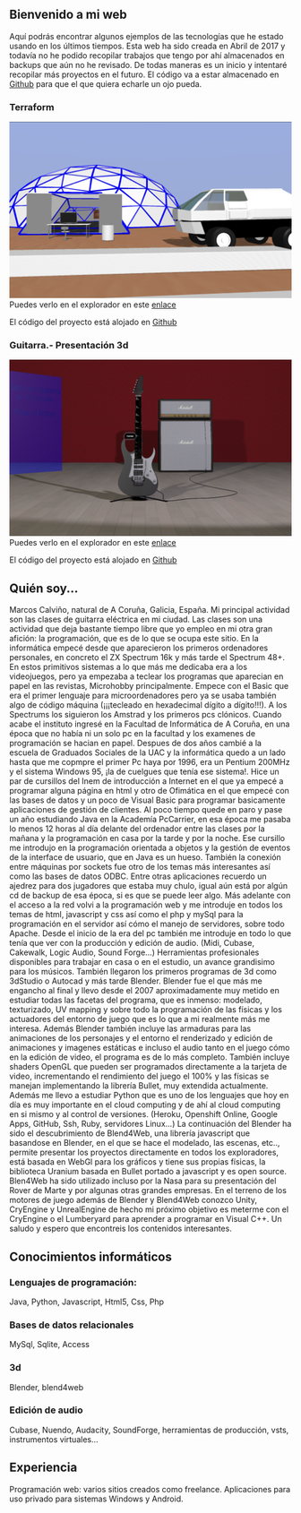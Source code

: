 ## Bienvenido a mi web

Aquí podrás encontrar algunos ejemplos de las tecnologías que he estado usando en los últimos tiempos. Esta web ha sido creada en Abril de 2017 y todavía no he podido recopilar trabajos que tengo por ahí almacenados en backups que aún no he revisado. De todas maneras es un inicio y intentaré recopilar más proyectos en el futuro. El código va a estar almacenado en [Github](https://github.com/MarcosCalvi) para que el que quiera echarle un ojo pueda.

### Terraform
![terraform](assets/terraform_01.png)
Puedes verlo en el explorador en este [enlace](https://marcoscalvi.github.io/Terraform/)

El código del proyecto está alojado en [Github](https://github.com/MarcosCalvi/Terraform)

### Guitarra.- Presentación 3d
![terraform](assets/guitar_presentation_01.png)
Puedes verlo en el explorador en este [enlace](https://marcoscalvi.github.io/GuitarPresentation/)

El código del proyecto está alojado en [Github](https://github.com/MarcosCalvi/GuitarPresentation)

## Quién soy...
Marcos Calviño, natural de A Coruña, Galicia, España. Mi principal actividad son las clases de guitarra eléctrica en mi ciudad. Las clases son una actividad que deja bastante tiempo libre que yo empleo en mi otra gran afición: la programación, que es de lo que se ocupa este sitio. 
En la informática empecé desde que aparecieron los primeros ordenadores personales, en concreto el ZX Spectrum 16k y más tarde el Spectrum 48+. En estos primitivos sistemas a lo que más me dedicaba era a los videojuegos, pero ya empezaba a teclear los programas que aparecian en papel en las revistas, Microhobby principalmente. Empece con el Basic que era el primer lenguaje para microordenadores pero ya se usaba también algo de código máquina (¡¡¡tecleado en hexadecimal dígito a dígito!!!). A los Spectrums los siguieron los Amstrad y los primeros pcs clónicos. Cuando acabe el instituto ingresé en la Facultad de Informática de A Coruña, en una época que no había ni un solo pc en la facultad y los examenes de programación se hacian en papel. Despues de dos años cambié a la escuela de Graduados Sociales de la UAC y la informática quedo a un lado hasta que me copmpre el primer Pc haya por 1996, era un Pentium 200MHz y el sistema Windows 95, ¡la de cuelgues que tenía ese sistema!. Hice un par de cursillos del Inem de introducción a Internet en el que ya empecé a programar alguna página en html y otro de Ofimática en el que empecé con las bases de datos y un poco de Visual Basic para programar basicamente aplicaciones de gestión de clientes. Al poco tiempo quede en paro y pase un año estudiando Java en la Academía PcCarrier, en esa época me pasaba lo menos 12 horas al día delante del ordenador entre las clases por la mañana y la programación en casa por la tarde y por la noche. Ese cursillo me introdujo en la programación orientada a objetos y la gestión de eventos de la interface de usuario, que en Java es un hueso. También la conexión entre máquinas por sockets fue otro de los temas más interesantes así como las bases de datos ODBC. Entre otras aplicaciones recuerdo un ajedrez para dos jugadores que estaba muy chulo, igual aún está por algún cd de backup de esa época, si es que se puede leer algo. Más adelante con el acceso a la red volvi a la programación web y me introduje en todos los temas de html, javascript y css así como el php y mySql para la programación en el servidor así cómo el manejo de servidores, sobre todo Apache. Desde el inicio de la era del pc también me introduje en todo lo que tenía que ver con la producción y edición de audio. (Midi, Cubase, Cakewalk, Logic Audio, Sound Forge...) Herramientas profesionales disponibles para trabajar en casa o en el estudio, un avance grandisimo para los músicos. También llegaron los primeros programas de 3d como 3dStudio o Autocad y más tarde Blender. Blender fue el que más me engancho al final y llevo desde el 2007 aproximadamente muy metido en estudiar todas las facetas del programa, que es inmenso: modelado, texturizado, UV mapping y sobre todo la programación de las físicas y los actuadores del entorno de juego que es lo que a mi realmente más me interesa. Además Blender también incluye las armaduras para las animaciones de los personajes y el entorno el renderizado y edición de animaciones y imagenes estáticas e incluso el audio tanto en el juego cómo en la edición de video, el programa es de lo más completo. También incluye shaders OpenGL que pueden ser programados directamente a la tarjeta de video, incrementando el rendimiento del juego el 100% y las físicas se manejan implementando la librería Bullet, muy extendida actualmente. Además me llevo a estudiar Python que es uno de los lenguajes que hoy en día es muy importante en el cloud computing y de ahí al cloud computing en si mismo y al control de versiones. (Heroku, Openshift Online, Google Apps, GitHub, Ssh, Ruby, servidores Linux...) La continuación del Blender ha sido el descubrimiento de Blend4Web, una librería javascript que basandose en Blender, en el que se hace el modelado, las escenas, etc.., permite presentar los proyectos directamente en todos los exploradores, está basada en WebGl para los gráficos y tiene sus propias físicas, la biblioteca Uranium basada en Bullet portado a javascript y es open source. Blen4Web ha sido utilizado incluso por la Nasa para su presentación del Rover de Marte y por algunas otras grandes empresas. En el terreno de los motores de juego además de Blender y Blend4Web conozco Unity, CryEngine y UnrealEngine de hecho mi próximo objetivo es meterme con el CryEngine o el Lumberyard para aprender a programar en Visual C++.
Un saludo y espero que encontreis los contenidos interesantes.

## Conocimientos informáticos

### Lenguajes de programación: 
Java, Python, Javascript, Html5, Css, Php
### Bases de datos relacionales
MySql, Sqlite, Access
### 3d
Blender, blend4web
### Edición de audio
Cubase, Nuendo, Audacity, SoundForge, herramientas de producción, vsts, instrumentos virtuales...

## Experiencia
Programación web: varios sitios creados como freelance. Aplicaciones para uso privado para sistemas Windows y Android.  

